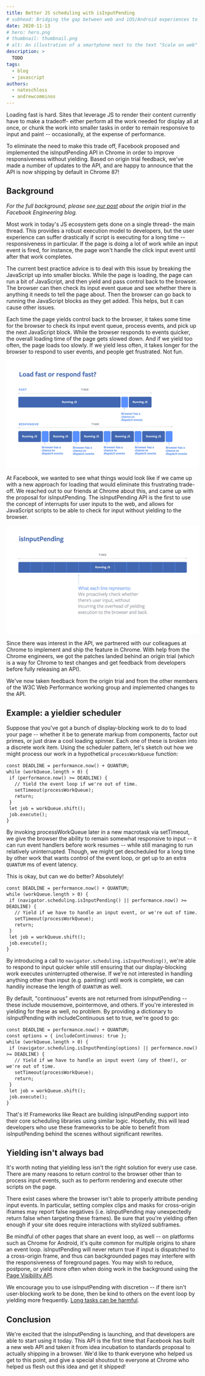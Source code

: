 ```yaml
---
title: Better JS scheduling with isInputPending
# subhead: Bridging the gap between web and iOS/Android experiences to delight users.
date: 2020-11-13
# hero: hero.png
# thumbnail: thumbnail.png
# alt: An illustration of a smartphone next to the text "Scale on web"
description: >
  TODO
tags:
  - blog
  - javascript
authors:
  - nateschloss
  - andrewcomminos
---
```


Loading fast is hard. Sites that leverage JS to render their content currently have to make a
tradeoff- either perform all the work needed for display all at once, or chunk the work into smaller
tasks in order to remain responsive to input and paint -- occasionally, at the expense of
performance.

To eliminate the need to make this trade off, Facebook proposed and implemented the isInputPending
API in Chrome in order to improve responsiveness without yielding. Based on origin trial feedback,
we've made a number of updates to the API, and are happy to announce that the API is now shipping by
default in Chrome 87!

## Background

_For the full background, please see[ our
post](https://engineering.fb.com/developer-tools/isinputpending-api/) about the origin trial in the
Facebook Engineering blog._

Most work in today's JS ecosystem gets done on a single thread- the main thread. This provides a
robust execution model to developers, but the user experience can suffer drastically if script is
executing for a long time -- responsiveness in particular. If the page is doing a lot of work while
an input event is fired, for instance, the page won't handle the click input event until after that
work completes.

The current best practice advice is to deal with this issue by breaking the JavaScript up into
smaller blocks. While the page is loading, the page can run a bit of JavaScript, and then yield and
pass control back to the browser. The browser can then check its input event queue and see whether
there is anything it needs to tell the page about. Then the browser can go back to running the
JavaScript blocks as they get added. This helps, but it can cause other issues.

Each time the page yields control back to the browser, it takes some time for the browser to check
its input event queue, process events, and pick up the next JavaScript block. While the browser
responds to events quicker, the overall loading time of the page gets slowed down. And if we yield
too often, the page loads too slowly. If we yield less often, it takes longer for the browser to
respond to user events, and people get frustrated. Not fun.

![TODO](diagram.png)

At Facebook, we wanted to see what things would look like if we came up with a new approach for
loading that would eliminate this frustrating trade-off. We reached out to our friends at Chrome
about this, and came up with the proposal for isInputPending. The isInputPending API is the first to
use the concept of interrupts for user inputs to the web, and allows for JavaScript scripts to be
able to check for input without yielding to the browser.

![TODO](legend.png)

Since there was interest in the API, we partnered with our colleagues at Chrome to implement and
ship the feature in Chrome. With help from the Chrome engineers, we got the patches landed behind an
origin trial (which is a way for Chrome to test changes and get feedback from developers before
fully releasing an API).

We've now taken feedback from the origin trial and from the other members of the W3C Web Performance
working group and implemented changes to the API.

## Example: a yieldier scheduler

Suppose that you've got a bunch of display-blocking work to do to load your page -- whether it be to
generate markup from components, factor out primes, or just draw a cool loading spinner. Each one of
these is broken into a discrete work item. Using the scheduler pattern, let's sketch out how we
might process our work in a hypothetical `processWorkQueue` function:

    const DEADLINE = performance.now() + QUANTUM;
    while (workQueue.length > 0) {
     if (performance.now() >= DEADLINE) {
       // Yield the event loop if we're out of time.
       setTimeout(processWorkQueue);
       return;
     }
     let job = workQueue.shift();
     job.execute();
    }

By invoking processWorkQueue later in a new macrotask via setTimeout, we give the browser the
ability to remain somewhat responsive to input -- it can run event handlers before work resumes --
while still managing to run relatively uninterrupted. Though, we might get descheduled for a long
time by other work that wants control of the event loop, or get up to an extra `QUANTUM` ms of event
latency.

This is okay, but can we do better? Absolutely!

    const DEADLINE = performance.now() + QUANTUM;
    while (workQueue.length > 0) {
     if (navigator.scheduling.isInputPending() || performance.now() >= DEADLINE) {
       // Yield if we have to handle an input event, or we're out of time.
       setTimeout(processWorkQueue);
       return;
     }
     let job = workQueue.shift();
     job.execute();
    }

By introducing a call to `navigator.scheduling.isInputPending()`, we're able to respond to input
quicker while still ensuring that our display-blocking work executes uninterrupted otherwise. If
we're not interested in handling anything other than input (e.g. painting) until work is complete,
we can handily increase the length of `QUANTUM` as well.  
  
By default, "continuous" events are not returned from isInputPending -- these include mousemove,
pointermove, and others. If you're interested in yielding for these as well, no problem. By
providing a dictionary to isInputPending with includeContinuous set to true, we're good to go:

    const DEADLINE = performance.now() + QUANTUM;
    const options = { includeContinuous: true };
    while (workQueue.length > 0) {
     if (navigator.scheduling.isInputPending(options) || performance.now() >= DEADLINE) {
       // Yield if we have to handle an input event (any of them!), or we're out of time.
       setTimeout(processWorkQueue);
       return;
     }
     let job = workQueue.shift();
     job.execute();
    }

That's it! Frameworks like React are building isInputPending support into their core scheduling
libraries using similar logic. Hopefully, this will lead developers who use these frameworks to be
able to benefit from isInputPending behind the scenes without significant rewrites.

## Yielding isn't always bad

It's worth noting that yielding less isn't the right solution for every use case. There are many
reasons to return control to the browser other than to process input events, such as to perform
rendering and execute other scripts on the page.

There exist cases where the browser isn't able to properly attribute pending input events. In
particular, setting complex clips and masks for cross-origin iframes may report false negatives
(i.e. isInputPending may unexpectedly return false when targeting these frames). Be sure that you're
yielding often enough if your site does require interactions with stylized subframes.

Be mindful of other pages that share an event loop, as well -- on platforms such as Chrome for
Android, it's quite common for multiple origins to share an event loop. isInputPending will never
return true if input is dispatched to a cross-origin frame, and thus can backgrounded pages may
interfere with the responsiveness of foreground pages. You may wish to reduce, postpone, or yield
more often when doing work in the background using the [Page Visibility
API](https://www.w3.org/TR/page-visibility-2/).

We encourage you to use isInputPending with discretion -- if there isn't user-blocking work to be
done, then be kind to others on the event loop by yielding more frequently. [Long tasks can be
harmful](https://web.dev/long-tasks-devtools/).

## Conclusion

We're excited that the isInputPending is launching, and that developers are able to start using it
today. This API is the first time that Facebook has built a new web API and taken it from idea
incubation to standards proposal to actually shipping in a browser. We'd like to thank everyone who
helped us get to this point, and give a special shoutout to everyone at Chrome who helped us flesh
out this idea and get it shipped!